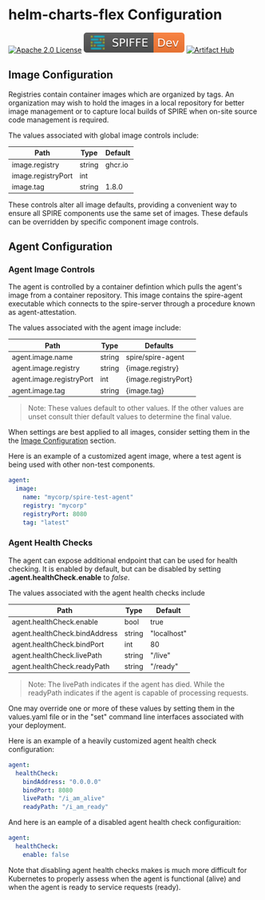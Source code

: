 <!-- vim: filetype=markdown colorcolumn=80
-->
# helm-charts-flex Configuration

[![Apache 2.0 License](https://img.shields.io/github/license/spiffe/helm-charts)](https://opensource.org/licenses/Apache-2.0)
[![Development Phase](https://github.com/spiffe/spiffe/blob/main/.img/maturity/dev.svg)](https://github.com/spiffe/spiffe/blob/main/MATURITY.md#development)
[![Artifact Hub](https://img.shields.io/endpoint?url=https://artifacthub.io/badge/repository/spiffe)](https://artifacthub.io/packages/search?repo=spiffe)

## Image Configuration

Registries contain container images which are organized by tags.  An organization
may wish to hold the images in a local repository for better image management
or to capture local builds of SPIRE when on-site source code management is required.

The values associated with global image controls include:

| Path               | Type   | Default           |
| ------------------ | ------ | ----------------- |
| image.registry     | string | ghcr.io           |
| image.registryPort | int    |                   |
| image.tag          | string | 1.8.0             |

These controls alter all image defaults, providing a convenient way to ensure
all SPIRE components use the same set of images. These defauls can be overridden
by specific component image controls.

## Agent Configuration

### Agent Image Controls

The agent is controlled by a container defintion which pulls the agent's image
from a container repository. This image contains the spire-agent executable
which connects to the spire-server through a procedure known as agent-attestation.

The values associated with the agent image include:

| Path                     | Type   | Defaults             |
| ------------------------ | ------ | -------------------- |
| agent.image.name         | string | spire/spire-agent    |
| agent.image.registry     | string | {image.registry}     |
| agent.image.registryPort | int    | {image.registryPort} |
| agent.image.tag          | string | {image.tag}          |

> Note: These values default to other values.  If the other values are unset
> consult thier default values to determine the final value.

When settings are best applied to all images, consider setting them in the the
[Image Configuration](image_configuration) section.

Here is an example of a customized agent image, where a test agent is being
used with other non-test components.

```yaml
agent:
  image:
    name: "mycorp/spire-test-agent"
    registry: "mycorp"
    registryPort: 8080
    tag: "latest"
```

### Agent Health Checks

The agent can expose additional endpoint that can be used for health checking.
It is enabled by default, but can be disabled by setting **.agent.healthCheck.enable**
to *false*.

The values associated with the agent health checks include

| Path                          | Type   | Default     | 
| ----------------------------- | ------ | ----------- |
| agent.healthCheck.enable      | bool   | true        |
| agent.healthCheck.bindAddress | string | "localhost" |
| agent.healthCheck.bindPort    | int    | 80          |
| agent.healthCheck.livePath    | string | "/live"     |
| agent.healthCheck.readyPath   | string | "/ready"    |

> Note: The livePath indicates if the agent has died.
> While the readyPath indicates if the agent is capable of processing requests.

One may override one or more of these values by setting them in the values.yaml
file or in the "set" command line interfaces associated with your deployment.

Here is an example of a heavily customized agent health check configuration:

```yaml
agent:
  healthCheck:
    bindAddress: "0.0.0.0"
    bindPort: 8080
    livePath: "/i_am_alive"
    readyPath: "/i_am_ready"
```

And here is an eample of a disabled agent health check configuraition:

```yaml
agent:
  healthCheck:
    enable: false
```

Note that disabling agent health checks makes is much more difficult for
Kubernetes to properly assess when the agent is functional (alive) and when the 
agent is ready to service requests (ready).
